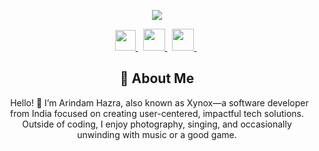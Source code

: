<!--Copyright 2019 Arindam Hazra aka Xynox <https://xynox.codes/>

Licensed under the Apache License, Version 2.0(the "License");
you may not use this file except in compliance with the License.
You may obtain a copy of the License at

http://www.apache.org/licenses/LICENSE-2.0

Unless required by applicable law or agreed to in writing, software
distributed under the License is distributed on an "AS IS" BASIS,
    WITHOUT WARRANTIES OR CONDITIONS OF ANY KIND, either express or implied.
    See the License for the specific language governing permissions and
limitations under the License.
-->

<div align = "center">

<p align="center">
    <a href="https://www.xynoxthedev.xyz/">
        <img src="./assets/banner.svg" />
    </a>
</p>
<p align="center">
    <a href="https://www.linkedin.com/in/arindamhazra/">
        <img src="https://github.com/user-attachments/assets/32210492-00f1-4375-96d2-94da5bfc728e" width="33px" />
    </a>
    &nbsp;
    <a href="https://www.instagram.com/xynoxthedev/">
        <img src="https://github.com/user-attachments/assets/726a16e7-01b1-4a41-8f12-d7a1f7028f24" width="35px" />
    </a>
    &nbsp;
    <a href="https://x.com/Arindamz03">
        <img src="https://github.com/user-attachments/assets/2d07aad5-db78-4e18-9b63-7fb8d455b02e" width="35px" />
    </a>
    &nbsp;
</p>



## :bust_in_silhouette: About Me
&nbsp;
Hello! 👋 I’m Arindam Hazra, also known as Xynox—a software developer from India focused on creating user-centered, impactful tech solutions. Outside of coding, I enjoy photography, singing, and occasionally unwinding with music or a good game.

<!--
## 🔖 My Statistics
&nbsp;
<p align="center">
    <a href="https://github.com/XynoxTheDev/">
        <img src="https://github-readme-stats.vercel.app/api?username=XynoxTheDev&hide=issues,prs&count_private=true&show_owner=true&show_icons=true&bg_color=0d1117&title_color=ffffff&text_color=ffffff&icon_color=db1cff&hide_border=true/" />
    </a>
    <a href="https://github.com/XynoxTheDev/">
        <img src="https://github-readme-stats.vercel.app/api/top-langs/?username=XynoxTheDev&layout=compact&count_private=true&langs_count=8&card_width=445&bg_color=0d1117&title_color=ffffff&text_color=ffffff&icon_color=db1cff&hide_border=true/" />
    </a>
    <a href="https://github.com/XynoxTheDev/">
        <img src="https://github-readme-streak-stats.herokuapp.com?user=XynoxTheDev&hide_border=true&background=0D1117&currStreakLabel=FFFFFF&sideLabels=FFFFFF&currStreakNum=FFFFFF&dates=FFFFFF&sideNums=FFFFFF&fire=db1cff&ring=db1cff&stroke=FFFFFFFF)](https://git.io/streak-stats" />
    </a>
<!--         <a href="https://open.spotify.com/user/zrei8evwinfjy9d27fjon68hh?si=eed83da070104091">
        <img src="https://spotify-github-profile.vercel.app/api/view?uid=zrei8evwinfjy9d27fjon68hh&cover_image=true&theme=novatorem" width="500px"/>
    </a>
</p>

    ![](https://komarev.com/ghpvc/?username=XynoxTheDev&style=flat-square)
    ![status](https://dev.discordprofiles.me/badge/status/594853883742912512?style=flat-square)
    ![playing](https://dev.discordprofiles.me/badge/playing/594853883742912512?style=flat-square)
    ![vscode](https://dev.discordprofiles.me/badge/vscode/594853883742912512?style=flat-square)
    ![intellij](https://dev.discordprofiles.me/badge/intellij/594853883742912512?style=flat-square)
    [![spotify](https://dev.discordprofiles.me/badge/spotify/594853883742912512?style=flat-square)](https://dev.discordprofiles.me/openspotify/594853883742912512?style=flat-square)
</div> 
    -->
